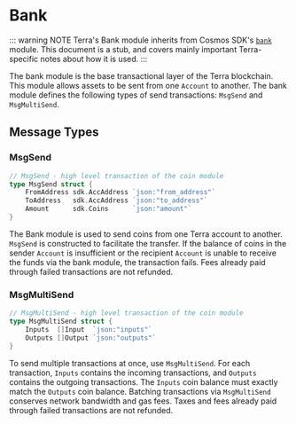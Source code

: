 # Bank

::: warning NOTE
Terra's Bank module inherits from Cosmos SDK's [`bank`](https://docs.cosmos.network/master/modules/bank/) module. This document is a stub, and covers mainly important Terra-specific notes about how it is used.
:::

The bank module is the base transactional layer of the Terra blockchain. This module allows assets to be sent from one `Account` to another. The bank module defines the following types of send transactions: `MsgSend` and `MsgMultiSend`.

## Message Types

### MsgSend

```go
// MsgSend - high level transaction of the coin module
type MsgSend struct {
    FromAddress sdk.AccAddress `json:"from_address"`
    ToAddress   sdk.AccAddress `json:"to_address"`
    Amount      sdk.Coins      `json:"amount"`
}
```

The Bank module is used to send coins from one Terra account to another. `MsgSend` is constructed to facilitate the transfer. If the balance of coins in the sender `Account` is insufficient or the recipient `Account` is unable to receive the funds via the bank module, the transaction fails. Fees already paid through failed transactions are not refunded.

### MsgMultiSend

```go
// MsgMultiSend - high level transaction of the coin module
type MsgMultiSend struct {
    Inputs  []Input  `json:"inputs"`
    Outputs []Output `json:"outputs"`
}
```

To send multiple transactions at once, use `MsgMultiSend`. For each transaction, `Inputs` contains the incoming transactions, and `Outputs` contains the outgoing transactions. The `Inputs` coin balance must exactly match the `Outputs` coin balance. Batching transactions via `MsgMultiSend` conserves network bandwidth and gas fees. Taxes and fees already paid through failed transactions are not refunded.
